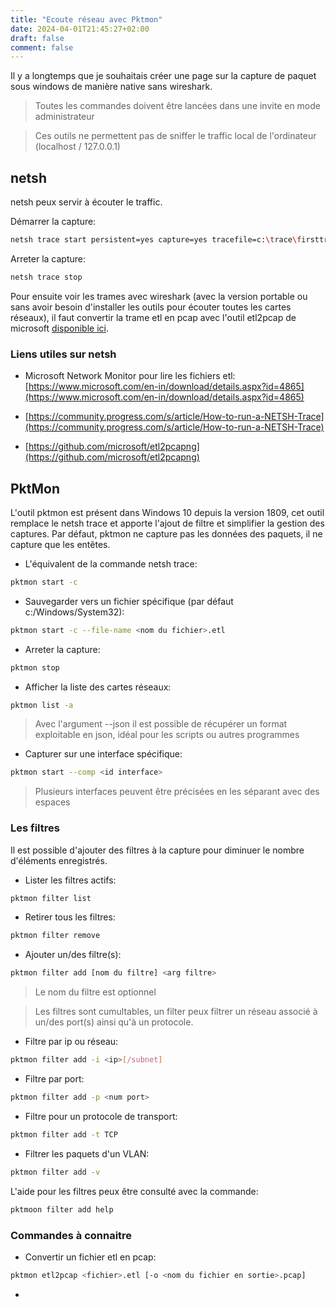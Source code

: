 ```yaml
---
title: "Ecoute réseau avec Pktmon"
date: 2024-04-01T21:45:27+02:00
draft: false
comment: false
---
```




Il y a longtemps que je souhaitais créer une page sur la capture de paquet sous windows de manière native sans wireshark.

> Toutes les commandes doivent être lancées dans une invite en mode administrateur
 
> Ces outils ne permettent pas de sniffer le traffic local de l'ordinateur (localhost / 127.0.0.1)

## netsh

netsh peux servir à écouter le traffic.

Démarrer la capture:
```sh
netsh trace start persistent=yes capture=yes tracefile=c:\trace\firsttrace.etl
```

Arreter la capture:
```sh
netsh trace stop
```

Pour ensuite voir les trames avec wireshark (avec la version portable ou sans avoir besoin d'installer les outils pour écouter toutes les cartes réseaux), il faut convertir la trame etl en pcap avec l'outil etl2pcap de microsoft [disponible ici](https://github.com/microsoft/etl2pcapng).

### Liens utiles sur netsh

- Microsoft Network Monitor pour lire les fichiers etl: [https://www.microsoft.com/en-in/download/details.aspx?id=4865](https://www.microsoft.com/en-in/download/details.aspx?id=4865)

- [https://community.progress.com/s/article/How-to-run-a-NETSH-Trace](https://community.progress.com/s/article/How-to-run-a-NETSH-Trace)

- [https://github.com/microsoft/etl2pcapng](https://github.com/microsoft/etl2pcapng)

## PktMon

L'outil pktmon est présent dans Windows 10 depuis la version 1809, cet outil remplace le netsh trace et apporte l'ajout de filtre et simplifier la gestion des captures.
Par défaut, pktmon ne capture pas les données des paquets, il ne capture que les entêtes.

- L'équivalent de la commande netsh trace:
```sh
pktmon start -c
```

- Sauvegarder vers un fichier spécifique (par défaut c:/Windows/System32):
```sh
pktmon start -c --file-name <nom du fichier>.etl
```


- Arreter la capture:
```sh
pktmon stop
```
- Afficher la liste des cartes réseaux:
```sh
pktmon list -a
```

> Avec l'argument --json il est possible de récupérer un format exploitable en json, idéal pour les scripts ou autres programmes

- Capturer sur une interface spécifique:
```sh
pktmon start --comp <id interface>
```
> Plusieurs interfaces peuvent être précisées en les séparant avec des espaces



### Les filtres

Il est possible d'ajouter des filtres à la capture pour diminuer le nombre d'éléments enregistrés.

- Lister les filtres actifs:
```sh
pktmon filter list
```

- Retirer tous les filtres:
```sh
pktmon filter remove
```

- Ajouter un/des filtre(s):
```sh
pktmon filter add [nom du filtre] <arg filtre>
```

> Le nom du filtre est optionnel

> Les filtres sont cumultables, un filter peux filtrer un réseau associé à un/des port(s) ainsi qu'à un protocole.

- Filtre par ip ou réseau:
```sh
pktmon filter add -i <ip>[/subnet]
```
- Filtre par port:
```sh
pktmon filter add -p <num port>
```

- Filtre pour un protocole de transport:
```sh
pktmon filter add -t TCP
```

- Filtrer les paquets d'un VLAN:
```sh
pktmon filter add -v 
```


L'aide pour les filtres peux être consulté avec la commande:
```sh
pktmoon filter add help
```


### Commandes à connaitre

- Convertir un fichier etl en pcap:
```sh
pktmon etl2pcap <fichier>.etl [-o <nom du fichier en sortie>.pcap]
```

- 
